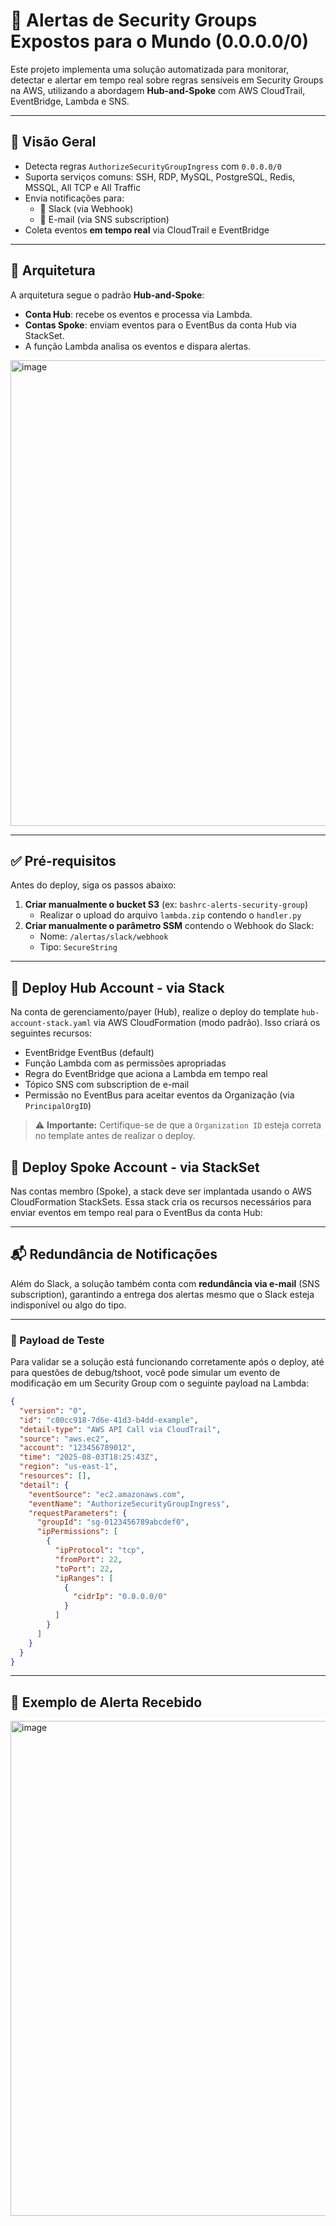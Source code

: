 # 🚨 Alertas de Security Groups Expostos para o Mundo (0.0.0.0/0)

Este projeto implementa uma solução automatizada para monitorar, detectar e alertar em tempo real sobre regras sensíveis em Security Groups na AWS, utilizando a abordagem **Hub-and-Spoke** com AWS CloudTrail, EventBridge, Lambda e SNS.

---

## 📌 Visão Geral

- Detecta regras `AuthorizeSecurityGroupIngress` com `0.0.0.0/0`
- Suporta serviços comuns: SSH, RDP, MySQL, PostgreSQL, Redis, MSSQL, All TCP e All Traffic
- Envia notificações para:
  - 🔔 Slack (via Webhook)
  - 📧 E-mail (via SNS subscription)
- Coleta eventos **em tempo real** via CloudTrail e EventBridge

---

## 🧱 Arquitetura

A arquitetura segue o padrão **Hub-and-Spoke**:

- **Conta Hub**: recebe os eventos e processa via Lambda.
- **Contas Spoke**: enviam eventos para o EventBus da conta Hub via StackSet.
- A função Lambda analisa os eventos e dispara alertas.

<img width="1403" height="745" alt="image" src="https://github.com/user-attachments/assets/a2c6d3cb-d79d-4c1c-b1a5-5b643ffe1fa8" />

---

## ✅ Pré-requisitos

Antes do deploy, siga os passos abaixo:

1. **Criar manualmente o bucket S3** (ex: `bashrc-alerts-security-group`)
   - Realizar o upload do arquivo `lambda.zip` contendo o `handler.py`
2. **Criar manualmente o parâmetro SSM** contendo o Webhook do Slack:
   - Nome: `/alertas/slack/webhook`
   - Tipo: `SecureString`

---

## 🚀 Deploy Hub Account - via Stack

Na conta de gerenciamento/payer (Hub), realize o deploy do template `hub-account-stack.yaml` via AWS CloudFormation (modo padrão). Isso criará os seguintes recursos:

- EventBridge EventBus (default)
- Função Lambda com as permissões apropriadas
- Regra do EventBridge que aciona a Lambda em tempo real
- Tópico SNS com subscription de e-mail
- Permissão no EventBus para aceitar eventos da Organização (via `PrincipalOrgID`)

> ⚠️ **Importante:** Certifique-se de que a `Organization ID` esteja correta no template antes de realizar o deploy.

## 🚀 Deploy Spoke Account - via StackSet

Nas contas membro (Spoke), a stack deve ser implantada usando o AWS CloudFormation StackSets. 
Essa stack cria os recursos necessários para enviar eventos em tempo real para o EventBus da conta Hub:

---

## 📬 Redundância de Notificações

Além do Slack, a solução também conta com **redundância via e-mail** (SNS subscription), garantindo a entrega dos alertas mesmo que o Slack esteja indisponível ou algo do tipo.

---

### 🧪 Payload de Teste
Para validar se a solução está funcionando corretamente após o deploy, até para questões de debug/tshoot, você pode simular um evento de modificação em um Security Group com o seguinte payload na Lambda:

```json
{
  "version": "0",
  "id": "c80cc918-7d6e-41d3-b4dd-example",
  "detail-type": "AWS API Call via CloudTrail",
  "source": "aws.ec2",
  "account": "123456789012",
  "time": "2025-08-03T18:25:43Z",
  "region": "us-east-1",
  "resources": [],
  "detail": {
    "eventSource": "ec2.amazonaws.com",
    "eventName": "AuthorizeSecurityGroupIngress",
    "requestParameters": {
      "groupId": "sg-0123456789abcdef0",
      "ipPermissions": [
        {
          "ipProtocol": "tcp",
          "fromPort": 22,
          "toPort": 22,
          "ipRanges": [
            {
              "cidrIp": "0.0.0.0/0"
            }
          ]
        }
      ]
    }
  }
}
```

---

## 🔔 Exemplo de Alerta Recebido

<img width="1339" height="792" alt="image" src="https://github.com/user-attachments/assets/a187e427-8280-4d0c-bb59-caaf2779c6ed" />


